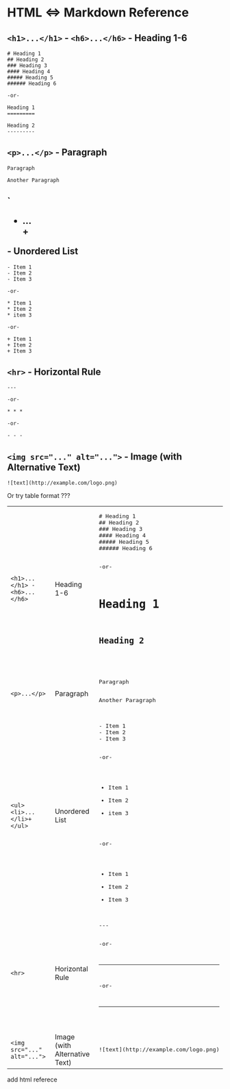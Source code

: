 # HTML <=>  Markdown Reference




## `<h1>...</h1>` - `<h6>...</h6>` - Heading 1-6

```
# Heading 1
## Heading 2
### Heading 3
#### Heading 4
##### Heading 5
###### Heading 6

-or-

Heading 1
=========

Heading 2
---------
```


## `<p>...</p>` - Paragraph

```
Paragraph

Another Paragraph
```

## `<ul><li>...</li>+</ul> - Unordered List

```
- Item 1
- Item 2
- Item 3

-or-

* Item 1
* Item 2
* item 3

-or-

+ Item 1
+ Item 2
+ Item 3
```

## `<hr>` - Horizontal Rule

```
---       

-or-   

* * *

-or-

- - -
```

## `<img src="..." alt="...">` - Image (with Alternative Text)

```
![text](http://example.com/logo.png)
```





Or try table format ???



<table>
<tr>
<td><code>&lt;h1&gt;...&lt;/h1&gt; - &lt;h6&gt;...&lt;/h6&gt;</td>
<td>Heading 1-6</td>
<td><pre>
# Heading 1
## Heading 2
### Heading 3
#### Heading 4
##### Heading 5
###### Heading 6

-or-

Heading 1
=========

Heading 2
---------
</pre></td>
</tr>

<tr>
<td><code>&lt;p&gt;...&lt;/p&gt;</code></td>
<td>Paragraph</td>
<td><pre>
Paragraph

Another Paragraph
</pre></td>
</tr>


<tr>
<td><code>&lt;ul&gt;&lt;li&gt;...&lt;/li&gt;+&lt;/ul&gt;</code></td>
<td>Unordered List</td>
<td><pre>
- Item 1
- Item 2
- Item 3

-or-

* Item 1
* Item 2
* item 3

-or-

+ Item 1
+ Item 2
+ Item 3
</pre></td>
</tr>


<tr>
<td><code>&lt;hr&gt;</code></td>
<td>Horizontal Rule</td>
<td><pre>
---       

-or-   

* * *

-or-

- - -
</pre></td>
</tr>


<tr>
<td><code>&lt;img src="..." alt="..."&gt;</code></td>
<td>Image (with Alternative Text)</td>
<td><pre>![text](http://example.com/logo.png)</pre></td>
</tr>



</table>

add html referece 
